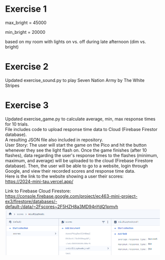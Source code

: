 # Exercise 1
max_bright = 45000  

min_bright = 20000  

based on my room with lights on vs. off during late afternoon (dim vs. bright)

# Exercise 2
Updated exercise_sound.py to play Seven Nation Army by The White Stripes

# Exercise 3
Updated exercise_game.py to calculate average, min, max response times for 10 trials.  
File includes code to upload response time data to Cloud (Firebase Firestor database).  
A resulting JSON file also included in repository.  
User Story: The user will start the game on the Pico and hit the button whenever they see the light flash on. Once the game finishes (after 10 flashes), data regarding the user's response times to the flashes (minimum, maximum, and average) will be uploaded to the cloud (Firebase Firestore database). Then, the user will be able to go to a website, login through Google, and view their recorded scores and response time data.  
Here is the link to the website showing a user their scores:  
https://2024-mini-tau.vercel.app/  
  
Link to Firebase Cloud Firestore: 
https://console.firebase.google.com/project/ec463-mini-project-ex3/firestore/databases/-default-/data/~2Fscores~2F5HZH8a3MD94nYdQ1pmvh 
![alt text](image.png)